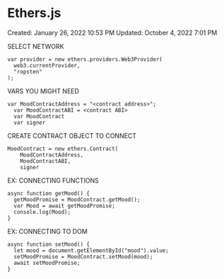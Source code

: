# Ethers.js

Created: January 26, 2022 10:53 PM
Updated: October 4, 2022 7:01 PM

SELECT NETWORK

```solidity
var provider = new ethers.providers.Web3Provider(
  web3.currentProvider,
  "ropsten"
);
```

VARS YOU MIGHT NEED

```solidity
var MoodContractAddress = "<contract address>";
  var MoodContractABI = <contract ABI>
  var MoodContract
  var signer
```

CREATE CONTRACT OBJECT TO CONNECT

```solidity
MoodContract = new ethers.Contract(
    MoodContractAddress,
    MoodContractABI,
    signer
```

EX: CONNECTING FUNCTIONS

```solidity
async function getMood() {
  getMoodPromise = MoodContract.getMood();
  var Mood = await getMoodPromise;
  console.log(Mood);
}
```

EX: CONNECTING TO DOM

```solidity
async function setMood() {
  let mood = document.getElementById("mood").value;
  setMoodPromise = MoodContract.setMood(mood);
  await setMoodPromise;
}
```